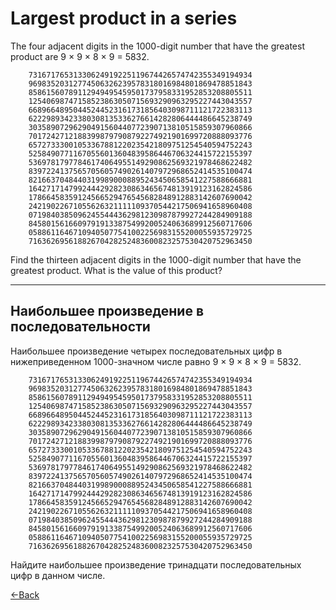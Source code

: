 
# Largest product in a series

The four adjacent digits in the 1000-digit number that have the greatest product are 9 × 9 × 8 × 9 = 5832.

		73167176531330624919225119674426574742355349194934
		96983520312774506326239578318016984801869478851843
		85861560789112949495459501737958331952853208805511
		12540698747158523863050715693290963295227443043557
		66896648950445244523161731856403098711121722383113
		62229893423380308135336276614282806444486645238749
		30358907296290491560440772390713810515859307960866
		70172427121883998797908792274921901699720888093776
		65727333001053367881220235421809751254540594752243
		52584907711670556013604839586446706324415722155397
		53697817977846174064955149290862569321978468622482
		83972241375657056057490261407972968652414535100474
		82166370484403199890008895243450658541227588666881
		16427171479924442928230863465674813919123162824586
		17866458359124566529476545682848912883142607690042
		24219022671055626321111109370544217506941658960408
		07198403850962455444362981230987879927244284909188
		84580156166097919133875499200524063689912560717606
		05886116467109405077541002256983155200055935729725
		71636269561882670428252483600823257530420752963450
		
Find the thirteen adjacent digits in the 1000-digit number that have the greatest product. What is the value of this product?

---

## Наибольшее произведение в последовательности

Наибольшее произведение четырех последовательных цифр в нижеприведенном 1000-значном числе равно 9 × 9 × 8 × 9 = 5832.

		73167176531330624919225119674426574742355349194934
		96983520312774506326239578318016984801869478851843
		85861560789112949495459501737958331952853208805511
		12540698747158523863050715693290963295227443043557
		66896648950445244523161731856403098711121722383113
		62229893423380308135336276614282806444486645238749
		30358907296290491560440772390713810515859307960866
		70172427121883998797908792274921901699720888093776
		65727333001053367881220235421809751254540594752243
		52584907711670556013604839586446706324415722155397
		53697817977846174064955149290862569321978468622482
		83972241375657056057490261407972968652414535100474
		82166370484403199890008895243450658541227588666881
		16427171479924442928230863465674813919123162824586
		17866458359124566529476545682848912883142607690042
		24219022671055626321111109370544217506941658960408
		07198403850962455444362981230987879927244284909188
		84580156166097919133875499200524063689912560717606
		05886116467109405077541002256983155200055935729725
		71636269561882670428252483600823257530420752963450
		
Найдите наибольшее произведение тринадцати последовательных цифр в данном числе.

[←Back](https://github.com/verloka/Project-Euler)
